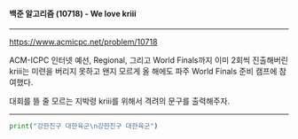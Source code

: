 #### 백준 알고리즘 (10718) - We love kriii

---

https://www.acmicpc.net/problem/10718

ACM-ICPC 인터넷 예선, Regional, 그리고 World Finals까지 이미 2회씩 진출해버린 kriii는 미련을 버리지 못하고 왠지 모르게 올 해에도 파주 World Finals 준비 캠프에 참여했다.

대회를 뜰 줄 모르는 지박령 kriii를 위해서 격려의 문구를 출력해주자.

---



```python
print("강한친구 대한육군\n강한친구 대한육군")
```

